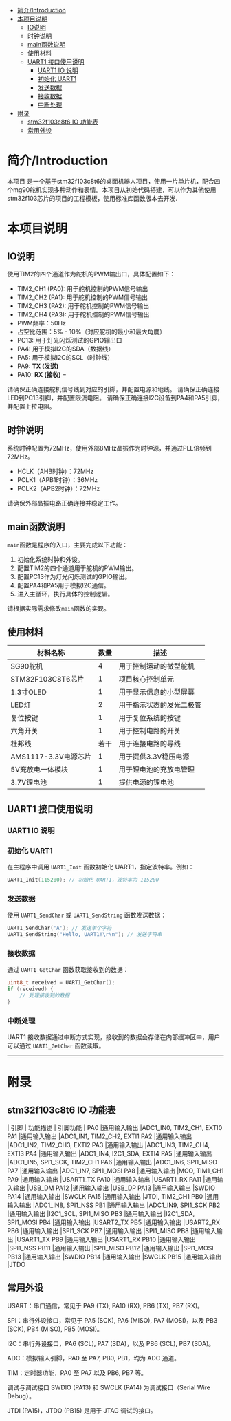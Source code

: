 <!--
 * @Author: Kunlun-Donkey 1298394344@qq.com
 * @Date: 2025-03-24 11:08:25
 * @LastEditors: Kunlun-Donkey 1298394344@qq.com
 * @LastEditTime: 2025-03-24 14:46:25
 * @FilePath: \stm32f103c8t6\README.md
 * @Description: 
-->
- [简介/Introduction](#简介introduction)
- [本项目说明](#本项目说明)
  - [IO说明](#io说明)
  - [时钟说明](#时钟说明)
  - [main函数说明](#main函数说明)
  - [使用材料](#使用材料)
  - [UART1 接口使用说明](#uart1-接口使用说明)
    - [UART1 IO 说明](#uart1-io-说明)
    - [初始化 UART1](#初始化-uart1)
    - [发送数据](#发送数据)
    - [接收数据](#接收数据)
    - [中断处理](#中断处理)
- [附录](#附录)
  - [stm32f103c8t6 IO 功能表](#stm32f103c8t6-io-功能表)
  - [常用外设](#常用外设)



# 简介/Introduction
本项目 是一个基于stm32f103c8t6的桌面机器人项目，使用一片单片机，配合四个mg90舵机实现多种动作和表情。本项目从初始代码搭建，可以作为其他使用stm32f103芯片的项目的工程模板，使用标准库函数版本去开发.





# 本项目说明
## IO说明
使用TIM2的四个通道作为舵机的PWM输出口，具体配置如下：
- TIM2_CH1 (PA0): 用于舵机控制的PWM信号输出
- TIM2_CH2 (PA1): 用于舵机控制的PWM信号输出
- TIM2_CH3 (PA2): 用于舵机控制的PWM信号输出
- TIM2_CH4 (PA3): 用于舵机控制的PWM信号输出
- PWM频率：50Hz
- 占空比范围：5% - 10%（对应舵机的最小和最大角度）
- PC13: 用于灯光闪烁测试的GPIO输出口
- PA4: 用于模拟I2C的SDA（数据线）
- PA5: 用于模拟I2C的SCL（时钟线）
- PA9: **TX (发送)**
- PA10: **RX (接收)**
=


请确保正确连接舵机信号线到对应的引脚，并配置电源和地线。
请确保正确连接LED到PC13引脚，并配置限流电阻。
请确保正确连接I2C设备到PA4和PA5引脚，并配置上拉电阻。

## 时钟说明
系统时钟配置为72MHz，使用外部8MHz晶振作为时钟源，并通过PLL倍频到72MHz。  
- HCLK（AHB时钟）：72MHz  
- PCLK1（APB1时钟）：36MHz  
- PCLK2（APB2时钟）：72MHz  

请确保外部晶振电路正确连接并稳定工作。

## main函数说明
`main`函数是程序的入口，主要完成以下功能：
1. 初始化系统时钟和外设。
2. 配置TIM2的四个通道用于舵机的PWM输出。
3. 配置PC13作为灯光闪烁测试的GPIO输出。
4. 配置PA4和PA5用于模拟I2C通信。
5. 进入主循环，执行具体的控制逻辑。

请根据实际需求修改`main`函数的实现。

## 使用材料
| 材料名称             | 数量 | 描述                     |
|----------------------|------|--------------------------|
| SG90舵机             | 4    | 用于控制运动的微型舵机   |
| STM32F103C8T6芯片     | 1    | 项目核心控制单元         |
| 1.3寸OLED            | 1    | 用于显示信息的小型屏幕   |
| LED灯                | 2    | 用于指示状态的发光二极管 |
| 复位按键             | 1    | 用于复位系统的按键       |
| 六角开关             | 1    | 用于控制电路的开关       |
| 杜邦线               | 若干 | 用于连接电路的导线       |
| AMS1117-3.3V电源芯片 | 1    | 用于提供3.3V稳压电源     |
| 5V充放电一体模块     | 1    | 用于锂电池的充放电管理   |
| 3.7V锂电池           | 1    | 提供电源的锂电池         |

## UART1 接口使用说明

### UART1 IO 说明


### 初始化 UART1
在主程序中调用 `UART1_Init` 函数初始化 UART1，指定波特率。例如：
```c
UART1_Init(115200); // 初始化 UART1，波特率为 115200
```

### 发送数据
使用 `UART1_SendChar` 或 `UART1_SendString` 函数发送数据：
```c
UART1_SendChar('A'); // 发送单个字符
UART1_SendString("Hello, UART1!\r\n"); // 发送字符串
```

### 接收数据
通过 `UART1_GetChar` 函数获取接收到的数据：
```c
uint8_t received = UART1_GetChar();
if (received) {
    // 处理接收到的数据
}
```

### 中断处理
UART1 接收数据通过中断方式实现，接收到的数据会存储在内部缓冲区中，用户可以通过 `UART1_GetChar` 函数读取。

---
# 附录
## stm32f103c8t6 IO 功能表
| 引脚   | 功能描述     | 引脚功能                     |
PA0	    |通用输入输出	|ADC1_IN0, TIM2_CH1, EXTI0
PA1	    |通用输入输出	|ADC1_IN1, TIM2_CH2, EXTI1
PA2	    |通用输入输出	|ADC1_IN2, TIM2_CH3, EXTI2
PA3	    |通用输入输出	|ADC1_IN3, TIM2_CH4, EXTI3
PA4	    |通用输入输出	|ADC1_IN4, I2C1_SDA, EXTI4
PA5	    |通用输入输出	|ADC1_IN5, SPI1_SCK, TIM2_CH1
PA6	    |通用输入输出	|ADC1_IN6, SPI1_MISO
PA7	    |通用输入输出	|ADC1_IN7, SPI1_MOSI
PA8	    |通用输入输出	|MCO, TIM1_CH1
PA9	    |通用输入输出	|USART1_TX
PA10	|通用输入输出	|USART1_RX
PA11	|通用输入输出	|USB_DM
PA12	|通用输入输出	|USB_DP
PA13	|通用输入输出	|SWDIO
PA14	|通用输入输出	|SWCLK
PA15	|通用输入输出	|JTDI, TIM2_CH1
PB0	    |通用输入输出	|ADC1_IN8, SPI1_NSS
PB1	    |通用输入输出	|ADC1_IN9, SPI1_SCK
PB2	    |通用输入输出	|I2C1_SCL, SPI1_MISO
PB3	    |通用输入输出	|I2C1_SDA, SPI1_MOSI
PB4	    |通用输入输出	|USART2_TX
PB5	    |通用输入输出	|USART2_RX
PB6	    |通用输入输出	|SPI1_SCK
PB7	    |通用输入输出	|SPI1_MISO
PB8	    |通用输入输出	|USART1_TX
PB9	    |通用输入输出	|USART1_RX
PB10	|通用输入输出	|SPI1_NSS
PB11	|通用输入输出	|SPI1_MISO
PB12	|通用输入输出	|SPI1_MOSI
PB13	|通用输入输出	|SWDIO
PB14	|通用输入输出	|SWCLK
PB15	|通用输入输出	|JTDO

## 常用外设
USART：串口通信，常见于 PA9 (TX), PA10 (RX), PB6 (TX), PB7 (RX)。

SPI：串行外设接口，常见于 PA5 (SCK), PA6 (MISO), PA7 (MOSI)，以及 PB3 (SCK), PB4 (MISO), PB5 (MOSI)。

I2C：串行外设接口，PA6 (SCL), PA7 (SDA)，以及 PB6 (SCL), PB7 (SDA)。

ADC：模拟输入引脚，PA0 至 PA7, PB0, PB1，均为 ADC 通道。

TIM：定时器功能，PA0 至 PA7 以及 PB6, PB7 等。

调试与调试接口
SWDIO (PA13) 和 SWCLK (PA14) 为调试接口（Serial Wire Debug）。

JTDI (PA15)，JTDO (PB15) 是用于 JTAG 调试的接口。
